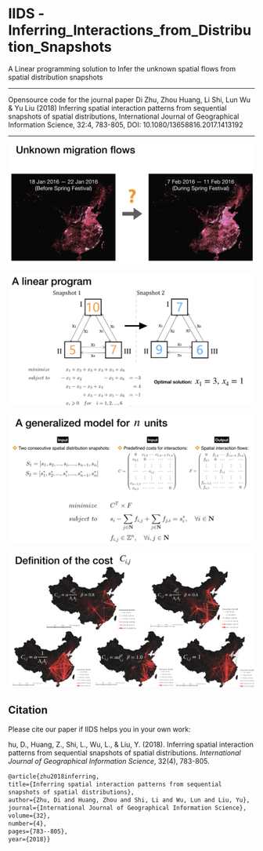 # IIDS -Inferring_Interactions_from_Distribution_Snapshots
A Linear programming solution to Infer the unknown spatial flows from spatial distribution snapshots

 ---- 

Opensource code for the journal paper Di Zhu, Zhou Huang, Li Shi, Lun Wu &amp; Yu Liu (2018) Inferring spatial interaction patterns from sequential snapshots of spatial distributions, International Journal of Geographical Information Science, 32:4, 783-805, DOI: 10.1080/13658816.2017.1413192

----



![Alt Text](readme_pics/1.png)

![Alt Text](readme_pics/2.png)

![Alt Text](readme_pics/3.png)

![Alt Text](readme_pics/4.png)



## Citation
Please cite our paper if IIDS helps you in your own work:

hu, D., Huang, Z., Shi, L., Wu, L., & Liu, Y. (2018). Inferring spatial interaction patterns from sequential snapshots of spatial distributions. *International Journal of Geographical Information Science*, 32(4), 783-805.

```
@article{zhu2018inferring,
title={Inferring spatial interaction patterns from sequential snapshots of spatial distributions},
author={Zhu, Di and Huang, Zhou and Shi, Li and Wu, Lun and Liu, Yu},
journal={International Journal of Geographical Information Science},
volume={32},
number={4},
pages={783--805},
year={2018}}
```